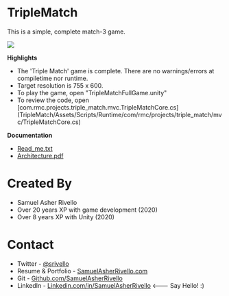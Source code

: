 # TripleMatch
This is a simple, complete match-3 game.

![](TripleMatch/Assets/Documentation/TripleMatch_Screenshot_v1.png)

**Highlights**

* The 'Triple Match' game is complete. There are no warnings/errors at compiletime nor runtime. 
* Target resolution is 755 x 600.
* To play the game, open "TripleMatchFullGame.unity"
* To review the code, open [com.rmc.projects.triple_match.mvc.TripleMatchCore.cs] (TripleMatch/Assets/Scripts/Runtime/com/rmc/projects/triple_match/mvc/TripleMatchCore.cs)

**Documentation**
* <a href="https://github.com/SamuelAsherRivello/TripleMatch/blob/main/Unity/Assets/Documentation/read_me.txt?raw=true">Read_me.txt</a>
* <a href="https://github.com/SamuelAsherRivello/TripleMatch/blob/main/Unity/Assets/Documentation/TripleMatch_Architecture_v1.pdf?raw=true">Architecture.pdf</a>

Created By
=============

- Samuel Asher Rivello 
- Over 20 years XP with game development (2020)
- Over 8 years XP with Unity (2020)

Contact
=============

- Twitter - <a href="https://twitter.com/srivello/">@srivello</a>
- Resume & Portfolio - <a href="http://www.SamuelAsherRivello.com">SamuelAsherRivello.com</a>
- Git - <a href="https://github.com/SamuelAsherRivello/">Github.com/SamuelAsherRivello</a>
- LinkedIn - <a href="https://Linkedin.com/in/SamuelAsherRivello">Linkedin.com/in/SamuelAsherRivello</a> <--- Say Hello! :)






